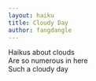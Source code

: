```yaml
---
layout: haiku
title: Cloudy Day
author: fangdangle
---
```


Haikus about clouds<br>
Are so numerous in here<br>
Such a cloudy day<br>

